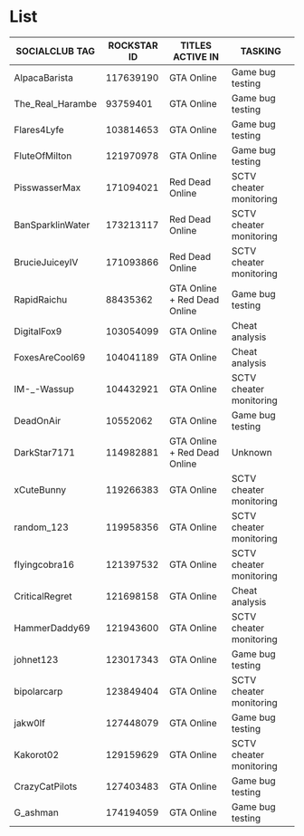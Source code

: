 # List
SOCIALCLUB TAG | ROCKSTAR ID | TITLES ACTIVE IN | TASKING
------------ | ------------- | ------------- | -------------
AlpacaBarista | 117639190 | GTA Online | Game bug testing
The_Real_Harambe | 93759401 | GTA Online | Game bug testing
Flares4Lyfe | 103814653 | GTA Online | Game bug testing
FluteOfMilton | 121970978 | GTA Online | Game bug testing
PisswasserMax | 171094021 | Red Dead Online | SCTV cheater monitoring
BanSparklinWater | 173213117 | Red Dead Online | SCTV cheater monitoring
BrucieJuiceyIV | 171093866 | Red Dead Online | SCTV cheater monitoring
RapidRaichu | 88435362 | GTA Online + Red Dead Online | Game bug testing
DigitalFox9 | 103054099 | GTA Online | Cheat analysis
FoxesAreCool69 | 104041189 | GTA Online | Cheat analysis
IM-_-Wassup | 104432921 | GTA Online | SCTV cheater monitoring
DeadOnAir | 10552062 | GTA Online | Game bug testing
DarkStar7171 | 114982881 | GTA Online + Red Dead Online | Unknown
xCuteBunny | 119266383 | GTA Online | SCTV cheater monitoring
random_123 | 119958356 | GTA Online | SCTV cheater monitoring
flyingcobra16 | 121397532 | GTA Online | SCTV cheater monitoring
CriticalRegret | 121698158 | GTA Online | Cheat analysis
HammerDaddy69 | 121943600 | GTA Online | SCTV cheater monitoring
johnet123 | 123017343 | GTA Online | Game bug testing
bipolarcarp | 123849404 | GTA Online | SCTV cheater monitoring
jakw0lf | 127448079 | GTA Online | Game bug testing
Kakorot02 | 129159629 | GTA Online | SCTV cheater monitoring
CrazyCatPilots | 127403483 | GTA Online | Game bug testing
G_ashman | 174194059 | GTA Online | Game bug testing
